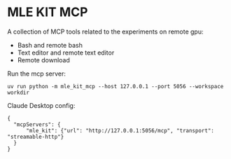# MLE KIT MCP

A collection of MCP tools related to the experiments on remote gpu:
- Bash and remote bash
- Text editor and remote text editor 
- Remote download


Run the mcp server:
```
uv run python -m mle_kit_mcp --host 127.0.0.1 --port 5056 --workspace workdir
```

Claude Desktop config:
```
{
  "mcpServers": {
      "mle_kit": {"url": "http://127.0.0.1:5056/mcp", "transport": "streamable-http"}
  }
}
```
